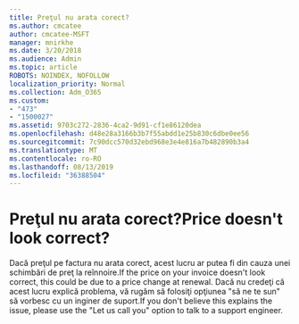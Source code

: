 ```yaml
---
title: Preţul nu arata corect?
ms.author: cmcatee
author: cmcatee-MSFT
manager: mnirkhe
ms.date: 3/20/2018
ms.audience: Admin
ms.topic: article
ROBOTS: NOINDEX, NOFOLLOW
localization_priority: Normal
ms.collection: Adm_O365
ms.custom:
- "473"
- "1500027"
ms.assetid: 9703c272-2836-4ca2-9d91-cf1e86120dea
ms.openlocfilehash: d48e28a3166b3b7f55abdd1e25b830c6dbe0ee56
ms.sourcegitcommit: 7c90dcc570d32ebd968e3e4e816a7b482890b3a4
ms.translationtype: MT
ms.contentlocale: ro-RO
ms.lasthandoff: 08/13/2019
ms.locfileid: "36388504"
---
```

# <a name="price-doesnt-look-correct"></a><span data-ttu-id="fe31a-102">Preţul nu arata corect?</span><span class="sxs-lookup"><span data-stu-id="fe31a-102">Price doesn't look correct?</span></span>

<span data-ttu-id="fe31a-103">Dacă preţul pe factura nu arata corect, acest lucru ar putea fi din cauza unei schimbări de preţ la reînnoire.</span><span class="sxs-lookup"><span data-stu-id="fe31a-103">If the price on your invoice doesn't look correct, this could be due to a price change at renewal.</span></span> <span data-ttu-id="fe31a-104">Dacă nu credeţi că acest lucru explică problema, vă rugăm să folosiţi opţiunea "să ne te sun" să vorbesc cu un inginer de suport.</span><span class="sxs-lookup"><span data-stu-id="fe31a-104">If you don't believe this explains the issue, please use the "Let us call you" option to talk to a support engineer.</span></span>